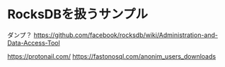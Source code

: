 # RocksDBを扱うサンプル

ダンプ？
https://github.com/facebook/rocksdb/wiki/Administration-and-Data-Access-Tool

https://protonail.com/
https://fastonosql.com/anonim_users_downloads
